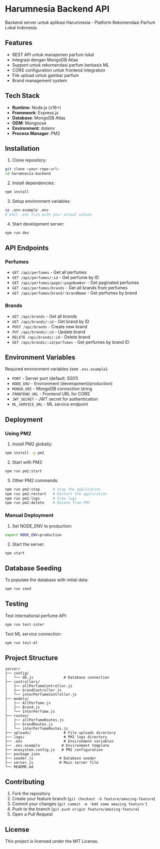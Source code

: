 # Harumnesia Backend API

Backend server untuk aplikasi Harumnesia - Platform Rekomendasi Parfum Lokal Indonesia.

## Features

- REST API untuk manajemen parfum lokal
- Integrasi dengan MongoDB Atlas
- Support untuk rekomendasi parfum berbasis ML
- CORS configuration untuk frontend integration
- File upload untuk gambar parfum
- Brand management system

## Tech Stack

- **Runtime**: Node.js (v16+)
- **Framework**: Express.js
- **Database**: MongoDB Atlas
- **ODM**: Mongoose
- **Environment**: dotenv
- **Process Manager**: PM2

## Installation

1. Clone repository:

```bash
git clone <your-repo-url>
cd harumnesia-backend
```

2. Install dependencies:

```bash
npm install
```

3. Setup environment variables:

```bash
cp .env.example .env
# Edit .env file with your actual values
```

4. Start development server:

```bash
npm run dev
```

## API Endpoints

### Perfumes

- `GET /api/perfumes` - Get all perfumes
- `GET /api/perfumes/:id` - Get perfume by ID
- `GET /api/perfumes/page/:pageNumber` - Get paginated perfumes
- `GET /api/perfumes/brands` - Get all brands from perfumes
- `GET /api/perfumes/brand/:brandName` - Get perfumes by brand

### Brands

- `GET /api/brands` - Get all brands
- `GET /api/brands/:id` - Get brand by ID
- `POST /api/brands` - Create new brand
- `PUT /api/brands/:id` - Update brand
- `DELETE /api/brands/:id` - Delete brand
- `GET /api/brands/:id/perfumes` - Get perfumes by brand ID

## Environment Variables

Required environment variables (see `.env.example`):

- `PORT` - Server port (default: 5001)
- `NODE_ENV` - Environment (development/production)
- `MONGO_URI` - MongoDB connection string
- `FRONTEND_URL` - Frontend URL for CORS
- `JWT_SECRET` - JWT secret for authentication
- `ML_SERVICE_URL` - ML service endpoint

## Deployment

### Using PM2

1. Install PM2 globally:

```bash
npm install -g pm2
```

2. Start with PM2:

```bash
npm run pm2:start
```

3. Other PM2 commands:

```bash
npm run pm2:stop      # Stop the application
npm run pm2:restart   # Restart the application
npm run pm2:logs      # View logs
npm run pm2:delete    # Delete from PM2
```

### Manual Deployment

1. Set NODE_ENV to production:

```bash
export NODE_ENV=production
```

2. Start the server:

```bash
npm start
```

## Database Seeding

To populate the database with initial data:

```bash
npm run seed
```

## Testing

Test international perfume API:

```bash
npm run test-inter
```

Test ML service connection:

```bash
npm run test-ml
```

## Project Structure

```
server/
├── config/
│   └── db.js              # Database connection
├── controllers/
│   ├── allPerfumeController.js
│   ├── brandController.js
│   └── interPerfumeController.js
├── models/
│   ├── AllPerfume.js
│   ├── Brand.js
│   └── InterPerfume.js
├── routes/
│   ├── allPerfumeRoutes.js
│   ├── brandRoutes.js
│   └── interPerfumeRoutes.js
├── uploads/               # File uploads directory
├── logs/                  # PM2 logs directory
├── .env                   # Environment variables
├── .env.example          # Environment template
├── ecosystem.config.js   # PM2 configuration
├── package.json
├── seeder.js            # Database seeder
├── server.js            # Main server file
└── README.md
```

## Contributing

1. Fork the repository
2. Create your feature branch (`git checkout -b feature/amazing-feature`)
3. Commit your changes (`git commit -m 'Add some amazing feature'`)
4. Push to the branch (`git push origin feature/amazing-feature`)
5. Open a Pull Request

## License

This project is licensed under the MIT License.
